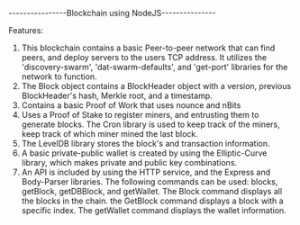 ----------------Blockchain using NodeJS---------------

Features:

1. This blockchain contains a basic Peer-to-peer network that can find peers, and deploy servers to the users TCP address. It utilizes the 'discovery-swarm', 'dat-swarm-defaults', and 'get-port' libraries for the network to function.
2. The Block object contains a BlockHeader object with a version, previous BlockHeader's hash, Merkle root, and a timestamp.
3. Contains a basic Proof of Work that uses nounce and nBits
4. Uses a Proof of Stake to register miners, and entrusting them to generate blocks. The Cron library is used to keep track of the miners, keep track of which miner mined the last block.
5. The LevelDB library stores the block's and transaction information.
6. A basic private-public wallet is created by using the Elliptic-Curve library, which makes private and public key combinations.
7. An API is included by using the HTTP service, and the Express and Body-Parser libraries. The following commands can be used: blocks, getBlock, getDBBlock, and getWallet. The Block command displays all the blocks in the chain. the GetBlock command displays a block with a specific index. The getWallet command displays the wallet information. 
